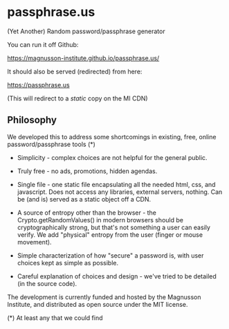 # passphrase.us

(Yet Another) Random password/passphrase generator

You can run it off Github:

https://magnusson-institute.github.io/passphrase.us/

It should also be served (redirected) from here:

https://passphrase.us

(This will redirect to a _static_ copy on the MI CDN)


## Philosophy

We developed this to address some shortcomings in existing, free, online
password/passphrase tools (*)

* Simplicity - complex choices are not helpful for the general public.

* Truly free - no ads, promotions, hidden agendas.

* Single file - one static file encapsulating
  all the needed html, css, and javascript. Does not access
  any libraries, external servers, nothing. Can be
  (and is) served as a static object off a CDN.

* A source of entropy other than the browser - the
  Crypto.getRandomValues() in modern browsers should be cryptographically
  strong, but that's not something a user can easily verify.
  We add "physical" entropy from the user (finger or mouse movement).

* Simple characterization of how "secure" a password is,
  with user choices kept as simple as possible.

* Careful explanation of choices and design - we've tried to
  be detailed (in the source code).

The development is currently funded and hosted by the Magnusson
Institute, and distributed as open source under the MIT license.

(*) At least any that we could find
